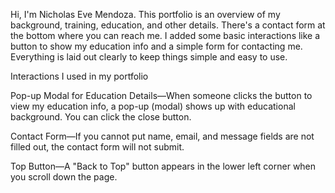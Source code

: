 Hi, I'm Nicholas Eve Mendoza. This portfolio is an overview of my background, training, education, and other details. There's a contact form at the bottom where you can reach me. 
I added some basic interactions like a button to show my education info and a simple form for contacting me. Everything is laid out clearly to keep things simple and easy to use.

Interactions I used in my portfolio

Pop-up Modal for Education Details—When someone clicks the button to view my education info, a pop-up (modal) shows up with educational background. You can click the close button.

Contact Form—If you cannot put name, email, and message fields are not filled out, the contact form will not submit.

Top Button—A "Back to Top" button appears in the lower left corner when you scroll down the page.
